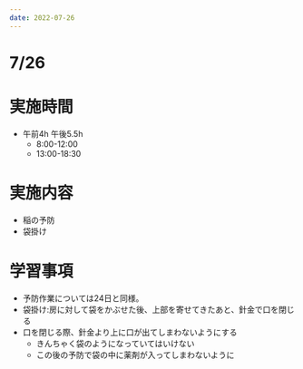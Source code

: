 ```yaml
---
date: 2022-07-26
---
```

# 7/26
# 実施時間
-  午前4h 午後5.5h
    - 8:00-12:00
    - 13:00-18:30
# 実施内容
- 稲の予防
- 袋掛け
# 学習事項
- 予防作業については24日と同様。
- 袋掛け:房に対して袋をかぶせた後、上部を寄せてきたあと、針金で口を閉じる
- 口を閉じる際、針金より上に口が出てしまわないようにする
    - きんちゃく袋のようになっていてはいけない
    - この後の予防で袋の中に薬剤が入ってしまわないように